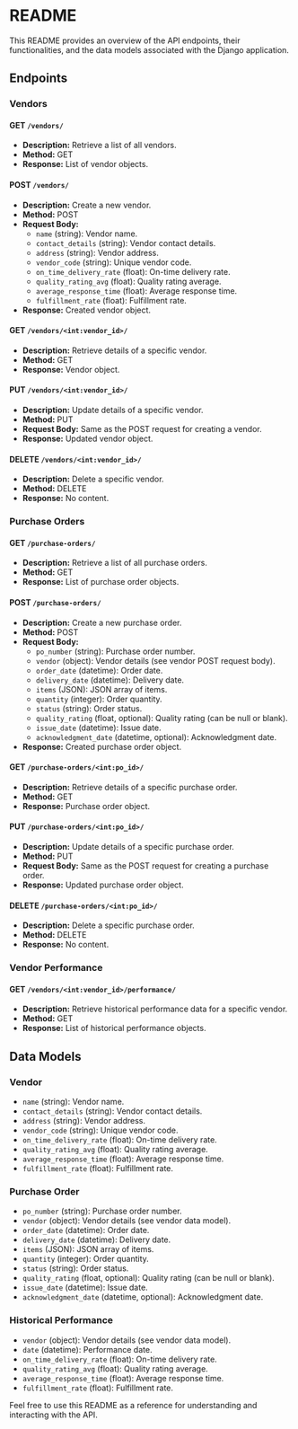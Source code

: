 # README

This README provides an overview of the API endpoints, their functionalities, and the data models associated with the Django application.

## Endpoints

### Vendors

#### GET `/vendors/`

- **Description:** Retrieve a list of all vendors.
- **Method:** GET
- **Response:** List of vendor objects.

#### POST `/vendors/`

- **Description:** Create a new vendor.
- **Method:** POST
- **Request Body:**
  - `name` (string): Vendor name.
  - `contact_details` (string): Vendor contact details.
  - `address` (string): Vendor address.
  - `vendor_code` (string): Unique vendor code.
  - `on_time_delivery_rate` (float): On-time delivery rate.
  - `quality_rating_avg` (float): Quality rating average.
  - `average_response_time` (float): Average response time.
  - `fulfillment_rate` (float): Fulfillment rate.
- **Response:** Created vendor object.

#### GET `/vendors/<int:vendor_id>/`

- **Description:** Retrieve details of a specific vendor.
- **Method:** GET
- **Response:** Vendor object.

#### PUT `/vendors/<int:vendor_id>/`

- **Description:** Update details of a specific vendor.
- **Method:** PUT
- **Request Body:** Same as the POST request for creating a vendor.
- **Response:** Updated vendor object.

#### DELETE `/vendors/<int:vendor_id>/`

- **Description:** Delete a specific vendor.
- **Method:** DELETE
- **Response:** No content.

### Purchase Orders

#### GET `/purchase-orders/`

- **Description:** Retrieve a list of all purchase orders.
- **Method:** GET
- **Response:** List of purchase order objects.

#### POST `/purchase-orders/`

- **Description:** Create a new purchase order.
- **Method:** POST
- **Request Body:**
  - `po_number` (string): Purchase order number.
  - `vendor` (object): Vendor details (see vendor POST request body).
  - `order_date` (datetime): Order date.
  - `delivery_date` (datetime): Delivery date.
  - `items` (JSON): JSON array of items.
  - `quantity` (integer): Order quantity.
  - `status` (string): Order status.
  - `quality_rating` (float, optional): Quality rating (can be null or blank).
  - `issue_date` (datetime): Issue date.
  - `acknowledgment_date` (datetime, optional): Acknowledgment date.
- **Response:** Created purchase order object.

#### GET `/purchase-orders/<int:po_id>/`

- **Description:** Retrieve details of a specific purchase order.
- **Method:** GET
- **Response:** Purchase order object.

#### PUT `/purchase-orders/<int:po_id>/`

- **Description:** Update details of a specific purchase order.
- **Method:** PUT
- **Request Body:** Same as the POST request for creating a purchase order.
- **Response:** Updated purchase order object.

#### DELETE `/purchase-orders/<int:po_id>/`

- **Description:** Delete a specific purchase order.
- **Method:** DELETE
- **Response:** No content.

### Vendor Performance

#### GET `/vendors/<int:vendor_id>/performance/`

- **Description:** Retrieve historical performance data for a specific vendor.
- **Method:** GET
- **Response:** List of historical performance objects.

## Data Models

### Vendor

- `name` (string): Vendor name.
- `contact_details` (string): Vendor contact details.
- `address` (string): Vendor address.
- `vendor_code` (string): Unique vendor code.
- `on_time_delivery_rate` (float): On-time delivery rate.
- `quality_rating_avg` (float): Quality rating average.
- `average_response_time` (float): Average response time.
- `fulfillment_rate` (float): Fulfillment rate.

### Purchase Order

- `po_number` (string): Purchase order number.
- `vendor` (object): Vendor details (see vendor data model).
- `order_date` (datetime): Order date.
- `delivery_date` (datetime): Delivery date.
- `items` (JSON): JSON array of items.
- `quantity` (integer): Order quantity.
- `status` (string): Order status.
- `quality_rating` (float, optional): Quality rating (can be null or blank).
- `issue_date` (datetime): Issue date.
- `acknowledgment_date` (datetime, optional): Acknowledgment date.

### Historical Performance

- `vendor` (object): Vendor details (see vendor data model).
- `date` (datetime): Performance date.
- `on_time_delivery_rate` (float): On-time delivery rate.
- `quality_rating_avg` (float): Quality rating average.
- `average_response_time` (float): Average response time.
- `fulfillment_rate` (float): Fulfillment rate.

Feel free to use this README as a reference for understanding and interacting with the API.

